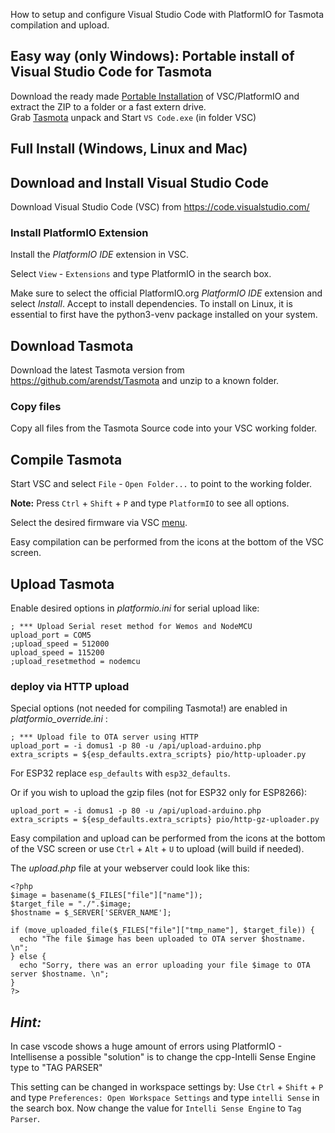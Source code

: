 How to setup and configure Visual Studio Code with PlatformIO for Tasmota compilation and upload.

## Easy way (only Windows): Portable install of Visual Studio Code for Tasmota
Download the ready made [Portable Installation](https://github.com/Jason2866/Portable_VSC_PlatformIO/releases/download/1.3/VSC_PlatformIO_Python.zip)
of VSC/PlatformIO and extract the ZIP to a folder or a fast extern drive.<br>
Grab [Tasmota](https://github.com/arendst/Tasmota/archive/refs/heads/development.zip) unpack and Start `VS Code.exe` (in folder VSC)

## Full Install (Windows, Linux and Mac)

## Download and Install Visual Studio Code
Download Visual Studio Code (VSC) from <https://code.visualstudio.com/>

### Install PlatformIO Extension
Install the _PlatformIO IDE_ extension in VSC.

Select ``View`` - ``Extensions`` and type PlatformIO in the search box.

Make sure to select the official PlatformIO.org *PlatformIO IDE* extension and select *Install*. Accept to install dependencies.
To install on Linux, it is essential to first have the python3-venv package installed on your system.

## Download Tasmota
Download the latest Tasmota version from <https://github.com/arendst/Tasmota> and unzip to a known folder.

### Copy files
Copy all files from the Tasmota Source code into your VSC working folder.

## Compile Tasmota
Start VSC and select ``File`` - ``Open Folder...`` to point to the working folder.

**Note:** Press `Ctrl` + `Shift` + `P` and type `PlatformIO` to see all options.

Select the desired firmware via VSC [menu](https://docs.platformio.org/en/latest/integration/ide/vscode.html#project-tasks).

Easy compilation can be performed from the icons at the bottom of the VSC screen. 

## Upload Tasmota

Enable desired options in _platformio.ini_ for serial upload like:
```
; *** Upload Serial reset method for Wemos and NodeMCU
upload_port = COM5
;upload_speed = 512000
upload_speed = 115200
;upload_resetmethod = nodemcu
```

### deploy via HTTP upload

Special options (not needed for compiling Tasmota!) are enabled in _platformio_override.ini_ :
```
; *** Upload file to OTA server using HTTP
upload_port = -i domus1 -p 80 -u /api/upload-arduino.php
extra_scripts = ${esp_defaults.extra_scripts} pio/http-uploader.py
```
For ESP32 replace `esp_defaults` with `esp32_defaults`.

Or if you wish to upload the gzip files (not for ESP32 only for ESP8266):
```
upload_port = -i domus1 -p 80 -u /api/upload-arduino.php
extra_scripts = ${esp_defaults.extra_scripts} pio/http-gz-uploader.py
```
Easy compilation and upload can be performed from the icons at the bottom of the VSC screen or use `Ctrl` + `Alt` + `U` to upload (will build if needed).

The _upload.php_ file at your webserver could look like this:
```
<?php
$image = basename($_FILES["file"]["name"]);
$target_file = "./".$image;
$hostname = $_SERVER['SERVER_NAME'];

if (move_uploaded_file($_FILES["file"]["tmp_name"], $target_file)) {
  echo "The file $image has been uploaded to OTA server $hostname. \n";
} else {
  echo "Sorry, there was an error uploading your file $image to OTA server $hostname. \n";
}
?>
```

## *Hint:*
In case vscode shows a huge amount of errors using PlatformIO - Intellisense a possible "solution" is to change the cpp-Intelli Sense Engine type to "TAG PARSER"

This setting can be changed in workspace settings by:
Use `Ctrl` + `Shift` + `P` and type `Preferences: Open Workspace Settings` and type `intelli Sense` in the search box.
Now change the value for `Intelli Sense Engine` to `Tag Parser`.
